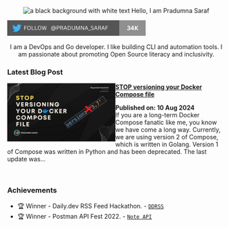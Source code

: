 <p align="center"><img alt="a black background with white text Hello, I am Pradumna Saraf" src="https://github.com/Pradumnasaraf/Pradumnasaraf/assets/51878265/276174f6-ab8e-4bd2-ba84-5d9af973b8d5"></p>

<p align="left"> <a href="https://twitter.com/intent/follow?screen_name=pradumna_saraf" target="blank"><img src="./assets/pradumna-twitter-34k.png" height="36" alt="pradumna_saraf"/></a></p>

<div align="center">

I am a DevOps and Go developer. I like building CLI and automation tools. I am passionate about promoting Open Source literacy and inclusivity.
  
</div>

### Latest Blog Post
<p align="left">
<a href="https://dev.to/pradumnasaraf/stop-versioning-your-docker-compose-file-1f41" title="STOP versioning your Docker Compose file"><img src="./assets/compose-version.png" alt="STOP versioning your Docker Compose file" width="250px" align="left" /></a>
<a href="https://dev.to/pradumnasaraf/stop-versioning-your-docker-compose-file-1f41" title="STOP versioning your Docker Compose file"><strong>STOP versioning your Docker Compose file</strong></a>
<div><strong>Published on: 10 Aug 2024</strong>
<br/> If you are a long-term Docker Compose fanatic like me, you know we have come a long way. Currently, we are using version 2 of Compose, which is written in Golang. 
Version 1 of Compose was written in Python and has been deprecated. The last update was... </p> <br/>

### Achievements

- 🏆 Winner - Daily.dev RSS Feed Hackathon. - [`DDRSS`](https://github.com/Pradumnasaraf/DDRSS)           
- 🏆 Winner - Postman API Fest 2022. - [`Note API`](https://github.com/Pradumnasaraf/Postman-API-Fest-22)      
